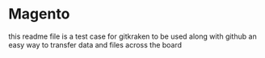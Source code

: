 # Magento
this readme file is a test case for gitkraken to be used along with github an easy way to transfer data and files across the board